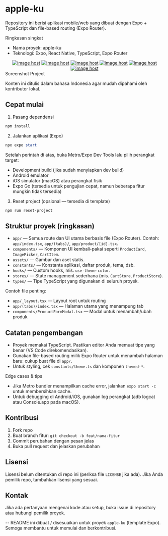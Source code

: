 # apple-ku

Repository ini berisi aplikasi mobile/web yang dibuat dengan Expo + TypeScript dan file-based routing (Expo Router).

Ringkasan singkat
- Nama proyek: apple-ku
- Teknologi: Expo, React Native, TypeScript, Expo Router
<div align="center">
<a href="https://imgbox.com/lhKBjX9v" target="_blank"><img src="https://thumbs2.imgbox.com/0b/4a/lhKBjX9v_t.jpg" alt="image host"/></a> <a href="https://imgbox.com/Uj9CNH7s" target="_blank"><img src="https://thumbs2.imgbox.com/52/dc/Uj9CNH7s_t.jpg" alt="image host"/></a> <a href="https://imgbox.com/GlI9o5zl" target="_blank"><img src="https://thumbs2.imgbox.com/f5/71/GlI9o5zl_t.jpg" alt="image host"/></a> <a href="https://imgbox.com/H5daTGbi" target="_blank"><img src="https://thumbs2.imgbox.com/51/74/H5daTGbi_t.jpg" alt="image host"/></a> <a href="https://imgbox.com/Opmw1SgH" target="_blank"><img src="https://thumbs2.imgbox.com/01/f3/Opmw1SgH_t.jpg" alt="image host"/></a> <a href="https://imgbox.com/DPOc7zyG" target="_blank"><img src="https://thumbs2.imgbox.com/c2/4a/DPOc7zyG_t.jpg" alt="image host"/></a>
</div>
Screenshot Project

Konten ini ditulis dalam bahasa Indonesia agar mudah dipahami oleh kontributor lokal.

## Cepat mulai

1. Pasang dependensi

```powershell
npm install
```

2. Jalankan aplikasi (Expo)

```powershell
npx expo start
```

Setelah perintah di atas, buka Metro/Expo Dev Tools lalu pilih perangkat target:
- Development build (jika sudah menyiapkan dev build)
- Android emulator
- iOS simulator (macOS) atau perangkat fisik
- Expo Go (tersedia untuk pengujian cepat, namun beberapa fitur mungkin tidak tersedia)

3. Reset project (opsional — tersedia di template)

```powershell
npm run reset-project
```

## Struktur proyek (ringkasan)

- `app/` — Semua route dan UI utama berbasis file (Expo Router). Contoh: `app/index.tsx`, `app/(tabs)/`, `app/product/[id].tsx`.
- `components/` — Komponen UI kembali-pakai seperti `ProductCard`, `ImagePicker`, `CartItem`.
- `assets/` — Gambar dan aset statis.
- `constants/` — Konstanta aplikasi, daftar produk, tema, dsb.
- `hooks/` — Custom hooks, mis. `use-theme-color`.
- `stores/` — State management sederhana (mis. `CartStore`, `ProductStore`).
- `types/` — Tipe TypeScript yang digunakan di seluruh proyek.

Contoh file penting:
- `app/_layout.tsx` — Layout root untuk routing
- `app/(tabs)/index.tsx` — Halaman utama yang menampung tab
- `components/ProductFormModal.tsx` — Modal untuk menambah/ubah produk

## Catatan pengembangan

- Proyek memakai TypeScript. Pastikan editor Anda memuat tipe yang benar (VS Code direkomendasikan).
- Gunakan file-based routing milik Expo Router untuk menambah halaman baru: cukup buat file di `app/`.
- Untuk styling, cek `constants/theme.ts` dan komponen `themed-*`.

Edge cases & tips
- Jika Metro bundler menampilkan cache error, jalankan `expo start -c` untuk membersihkan cache.
- Untuk debugging di Android/iOS, gunakan log perangkat (adb logcat atau Console.app pada macOS).

## Kontribusi

1. Fork repo
2. Buat branch fitur: `git checkout -b feat/nama-fitur`
3. Commit perubahan dengan pesan jelas
4. Buka pull request dan jelaskan perubahan

## Lisensi
Lisensi belum ditentukan di repo ini (periksa file `LICENSE` jika ada). Jika Anda pemilik repo, tambahkan lisensi yang sesuai.

## Kontak
Jika ada pertanyaan mengenai kode atau setup, buka issue di repository atau hubungi pemilik proyek.

--
README ini dibuat / disesuaikan untuk proyek `apple-ku` (template Expo). Semoga membantu untuk memulai dan berkontribusi.
